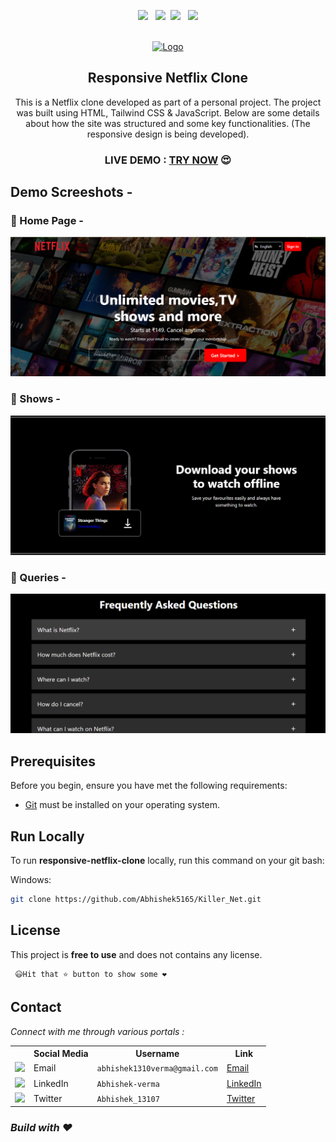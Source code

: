 <div align="center">
  
  <p align="center"> 
    <img src="https://img.shields.io/github/stars/Abhishek5165/Killer_Net" />
    &nbsp;
    <img src="https://img.shields.io/github/forks/Abhishek5165/Killer_Net" />&nbsp;
    <img src="https://img.shields.io/github/repo-size/Abhishek5165/Killer_Net"/>
    &nbsp;
    <img src="https://img.shields.io/github/last-commit/Abhishek5165/Killer_Net"/>
</p>
 
  <br />

  <a href="https://github.com/Abhishek5165/Killer_Net">
    <img src="https://assets.nflxext.com/us/ffe/siteui/common/icons/nficon2023.ico" alt="Logo" height="50">
  </a>

  <h2 align="center">Responsive Netflix Clone</h2>

  This is a Netflix clone developed as part of a personal project. The project was built using HTML, Tailwind CSS & JavaScript. Below are some details about how the site was structured and some key functionalities. (The responsive design is being developed).


  ### **LIVE DEMO : [TRY NOW](killer-net.vercel.app)** 😍

</div>

## Demo Screeshots - 

### 🥇 Home Page -

![Responsive Netflix Clone Desktop Demo](https://github.com/Abhishek5165/Killer_Net/blob/main/A1.png)

### 🥈 Shows -

![Responsive Netflix Clone Desktop Demo](https://github.com/Abhishek5165/Killer_Net/blob/main/A2.png)

### 🥉 Queries -

![Responsive Netflix Clone Desktop Demo](https://github.com/Abhishek5165/Killer_Net/blob/main/A3.png)

## Prerequisites

Before you begin, ensure you have met the following requirements:

* [Git](https://git-scm.com/downloads "Download Git") must be installed on your operating system.

## Run Locally

To run **responsive-netflix-clone** locally, run this command on your git bash:

Windows:

```bash
git clone https://github.com/Abhishek5165/Killer_Net.git
```

## License

This project is **free to use** and does not contains any license.

     😃Hit that ⭐ button to show some ❤️

## Contact

_Connect with me through various portals :_

<table>
  <tr>
    <th></th>
    <th>Social Media</th>
    <th>Username</th>
    <th>Link</th>
  </tr>
  <tr>
    <td><img src="https://cdn4.iconfinder.com/data/icons/social-media-logos-6/512/112-gmail_email_mail-512.png" width="20" /></td>
    <td>Email</td>
    <td><code>abhishek1310verma@gmail.com</code></td>
    <td><a href="mailto:=abhishek1310verma@gmail.com" target="_blank">Email</a></td>
  </tr>
  <tr>
    <td><img src="https://upload.wikimedia.org/wikipedia/commons/thumb/c/ca/LinkedIn_logo_initials.png/480px-LinkedIn_logo_initials.png" width="20" /></td>
    <td>LinkedIn</td>
    <td><code>Abhishek-verma</code></td>
    <td><a href="https://www.linkedin.com/in/abhishek-verma-600899247/" target="_blank">LinkedIn</a></td>
  </tr>
  <tr>
    <td><img src="https://upload.wikimedia.org/wikipedia/commons/thumb/6/6f/Logo_of_Twitter.svg/512px-Logo_of_Twitter.svg.png" width="20" /></td>
    <td>Twitter</td>
    <td><code>Abhishek_13107</code></td>
    <td><a href="https://twitter.com/Abhishek_13107" target="_blank">Twitter</a></td>
  </tr>
</table>

<p>
  <h3><i>Build with ❤️ </i></h3>
</p>
